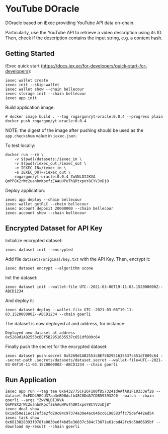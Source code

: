# YouTube DOracle

DOracle based on iExec providing YouTube API data on-chain.

Particularly, use the YouTube API to retrieve a video description using its ID. 
Then, check if the description contains the input string, e.g. a content hash.

## Getting Started

iExec quick start (https://docs.iex.ec/for-developers/quick-start-for-developers):
```
iexec wallet create
iexec init --skip-wallet
iexec wallet show --chain bellecour
iexec storage init --chain bellecour
iexec app init
```

Build application image:
```
# docker image build . --tag rogargon/yt-oracle:0.0.4 --progress plain
docker push rogargon/yt-oracle:0.0.4
```

NOTE: the digest of the image after pushing should be used as the `app.checkshum` value in `iexec.json`.

To test locally:
```
docker run --rm \
    -v $(pwd)/datasets:/iexec_in \
    -v $(pwd)/iexec_out:/iexec_out \
    -e IEXEC_IN=/iexec_in \
    -e IEXEC_OUT=/iexec_out \
    rogargon/yt-oracle:0.0.4 ZwVNLDIJKVA QmPP8X2rWc2uanbnKpxfzEAAuHPuThQRtxpoY8CYVJxDj8
```

Deploy application:
```
iexec app deploy --chain bellecour
iexec wallet getRLC --chain bellecour
iexec account deposit 20000000 --chain bellecour
iexec account show --chain bellecour
```

## Encrypted Dataset for API Key

Initialize encrypted dataset:
```
iexec dataset init --encrypted
```

Add file `datasets/original/key.txt` with the API Key. Then, encrypt it:
```
iexec dataset encrypt --algorithm scone
```

Init the dataset:
```
iexec dataset init --wallet-file UTC--2021-03-06T19-11-03.152000000Z--ABCD1234
```

And deploy it:
```
iexec dataset deploy --wallet-file UTC--2021-03-06T19-11-03.152000000Z--ABCD1234 --chain goerli
```

The dataset is now deployed at and address, for instance:
```
Deployed new dataset at address 0x5269d1AB2553cBEf5B2951635537c651df809c64
```

Finally push the secret for the encrypted dataset:
```
iexec dataset push-secret 0x5269d1AB2553cBEf5B2951635537c651df809c64 --secret-path .secrets/datasets/dataset.secret --wallet-file=UTC--2021-03-06T19-11-03.152000000Z--ABCD1234 --chain goerli
```

## Run Application

```
iexec app run --tag tee 0x6432775CF26F100fD573241dAAfA81F10333ef28 --dataset 0xFDD49ECd37aa3eBD0Acfb48C8DdA7CDB593932C0 --watch --chain goerli --args "ZwVNLDIJKVA QmPP8X2rWc2uanbnKpxfzEAAuHPuThQRtxpoY8CYVJxDj8"
iexec deal show 0x1ad59e11ec17ef3e2fd20c84c97374a30e4ac84bcc6198583ffc75def442ed54
iexec task show 0x6613028393f078fe0030e6f4bd5e36037c384c73871e61cbd42fc9d50d6695bf --download my-result --chain goerli
```
